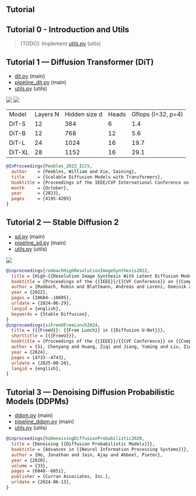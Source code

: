 ## Tutorial

## Tutorial 0 - Introduction and Utils

> [TODO]: Implement [utils.py](./utils.py) (utils)

## Tutorial 1 — Diffusion Transformer (DiT)

- [dit.py](./dit.py) (main)
- [pipeline_dit.py](./pipeline_dit.py) (main)
- [utils.py](./utils.py) (utils)

![](https://cdn-mineru.openxlab.org.cn/result/2025-08-19/089509d1-c339-4fdb-a6f1-35a9945ab305/1b34d5107a2864e22f2cfe596414a1a4c3c8708fcecf4c6649fbecdfc4c32aef.jpg)
![](https://cdn-mineru.openxlab.org.cn/result/2025-08-19/089509d1-c339-4fdb-a6f1-35a9945ab305/329c0d85afe09b29a6e34fe5607d64a3af46f49afa92c889dcd64708d7c20f0c.jpg)

<table><tr><td>Model</td><td>Layers N</td><td>Hidden size d</td><td>Heads</td><td>Gflops (I=32, p=4)</td></tr><tr><td>DiT-S</td><td>12</td><td>384</td><td>6</td><td>1.4</td></tr><tr><td>DiT-B</td><td>12</td><td>768</td><td>12</td><td>5.6</td></tr><tr><td>DiT-L</td><td>24</td><td>1024</td><td>16</td><td>19.7</td></tr><tr><td>DiT-XL</td><td>28</td><td>1152</td><td>16</td><td>29.1</td></tr></table>

```bibtex
@InProceedings{Peebles_2023_ICCV,
  author    = {Peebles, William and Xie, Saining},
  title     = {Scalable Diffusion Models with Transformers},
  booktitle = {Proceedings of the IEEE/CVF International Conference on Computer Vision (ICCV)},
  month     = {October},
  year      = {2023},
  pages     = {4195-4205}
}
```

## Tutorial 2 — Stable Diffusion 2

- [sd.py](./sd.py) (main)
- [pipeline_sd.py](./pipeline_sd.py) (main)
- [utils.py](./utils.py) (utils)

![](https://cdn-mineru.openxlab.org.cn/result/2025-08-20/6feab792-a8e7-4f99-9393-c7ea4d092c0f/d07d23bc3f2615820c5e8c2f0d1bc57eb5a3abc32213c24868d705941af3790b.jpg)

```bibtex
@inproceedings{rombachHighResolutionImageSynthesis2022,
  title = {High-{{Resolution Image Synthesis With Latent Diffusion Models}}},
  booktitle = {Proceedings of the {{IEEE}}/{{CVF Conference}} on {{Computer Vision}} and {{Pattern Recognition}}},
  author = {Rombach, Robin and Blattmann, Andreas and Lorenz, Dominik and Esser, Patrick and Ommer, Bj{\"o}rn},
  year = {2022},
  pages = {10684--10695},
  urldate = {2024-06-29},
  langid = {english},
  keywords = {Stable Diffusion},
}
@inproceedings{siFreeUFreeLunch2024,
  title = {{{FreeU}}: {{Free Lunch}} in {{Diffusion U-Net}}},
  shorttitle = {{{FreeU}}},
  booktitle = {Proceedings of the {{IEEE}}/{{CVF Conference}} on {{Computer Vision}} and {{Pattern Recognition}}},
  author = {Si, Chenyang and Huang, Ziqi and Jiang, Yuming and Liu, Ziwei},
  year = {2024},
  pages = {4733--4743},
  urldate = {2025-08-20},
  langid = {english},
}

```

## Tutorial 3 — Denoising Diffusion Probabilistic Models (DDPMs)

- [ddpm.py](./ddpm.py) (main)
- [pipeline_ddpm.py](./pipeline_ddpm.py) (main)
- [utils.py](./utils.py) (utils)

```bibtex
@inproceedings{hoDenoisingDiffusionProbabilistic2020,
  title = {Denoising {{Diffusion Probabilistic Models}}},
  booktitle = {Advances in {{Neural Information Processing Systems}}},
  author = {Ho, Jonathan and Jain, Ajay and Abbeel, Pieter},
  year = {2020},
  volume = {33},
  pages = {6840--6851},
  publisher = {Curran Associates, Inc.},
  urldate = {2024-06-13},
}

```
